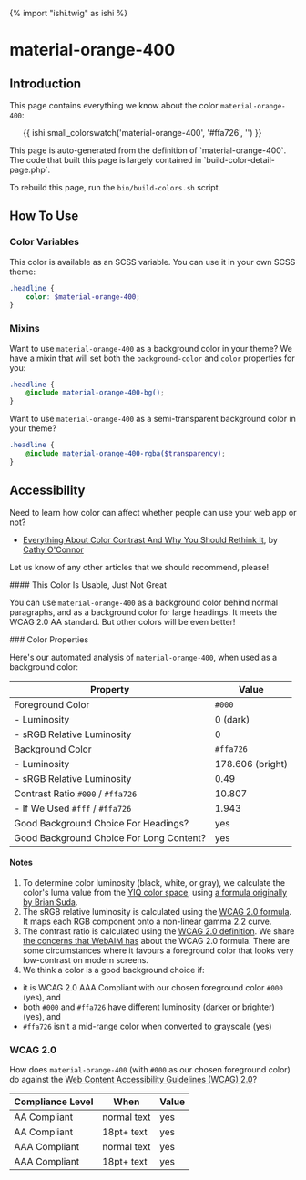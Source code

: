 {% import "ishi.twig" as ishi %}
# material-orange-400

## Introduction

This page contains everything we know about the color `material-orange-400`:

<div class="grid">
    <div class="cell">
        <div class="swatch">
            <ul>
                {{ ishi.small_colorswatch('material-orange-400', '#ffa726', '') }}
            </ul>
        </div>
    </div>
</div>

<div class="callout attention" markdown="1">
This page is auto-generated from the definition of `material-orange-400`. The code that built this page is largely contained in `build-color-detail-page.php`.

To rebuild this page, run the `bin/build-colors.sh` script.
</div>

## How To Use

### Color Variables

This color is available as an SCSS variable. You can use it in your own SCSS theme:

```scss
.headline {
    color: $material-orange-400;
}
```

### Mixins

Want to use `material-orange-400` as a background color in your theme? We have a mixin that will set both the `background-color` and `color` properties for you:

```scss
.headline {
    @include material-orange-400-bg();
}
```

Want to use `material-orange-400` as a semi-transparent background color in your theme?

```scss
.headline {
    @include material-orange-400-rgba($transparency);
}
```

## Accessibility

Need to learn how color can affect whether people can use your web app or not?

* [Everything About Color Contrast And Why You Should Rethink It](https://www.smashingmagazine.com/2014/10/color-contrast-tips-and-tools-for-accessibility/), by [Cathy O'Connor](http://www.twitter.com/cagocon)

Let us know of any other articles that we should recommend, please!
<div class="callout warning" markdown="1">
#### This Color Is Usable, Just Not Great

You can use `material-orange-400` as a background color behind normal paragraphs, and as a background color for large headings. It meets the WCAG 2.0 AA standard. But other colors will be even better!
</div>
### Color Properties

Here's our automated analysis of `material-orange-400`, when used as a background color:

Property | Value
---------|------
Foreground Color | `#000`
- Luminosity | 0 (dark)
- sRGB Relative Luminosity | 0
Background Color | `#ffa726`
- Luminosity | 178.606 (bright)
- sRGB Relative Luminosity | 0.49
Contrast Ratio `#000` / `#ffa726` | 10.807
- If We Used `#fff` / `#ffa726` | 1.943
Good Background Choice For Headings? | yes
Good Background Choice For Long Content? | yes

#### Notes

1. To determine color luminosity (black, white, or gray), we calculate the color's luma value from the [YIQ color space](https://en.wikipedia.org/wiki/YIQ), using [a formula originally by Brian Suda](https://24ways.org/2010/calculating-color-contrast/).
1. The sRGB relative luminosity is calculated using the [WCAG 2.0 formula](https://www.w3.org/TR/WCAG20/#relativeluminancedef). It maps each RGB component onto a non-linear gamma 2.2 curve.
1. The contrast ratio is calculated using the [WCAG 2.0 definition](https://www.w3.org/TR/2008/REC-WCAG20-20081211/#contrast-ratiodef). We share [the concerns that WebAIM has](http://webaim.org/blog/wcag-2-1-feedback/) about the WCAG 2.0 formula. There are some circumstances where it favours a foreground color that looks very low-contrast on modern screens.
1. We think a color is a good background choice if:
  - it is WCAG 2.0 AAA Compliant with our chosen foreground color `#000` (yes), and
  - both `#000` and `#ffa726` have different luminosity (darker or brighter) (yes), and
  - `#ffa726` isn't a mid-range color when converted to grayscale (yes)

### WCAG 2.0

How does `material-orange-400` (with `#000` as our chosen foreground color) do against the [Web Content Accessibility Guidelines (WCAG) 2.0](https://www.w3.org/TR/WCAG20/)?

Compliance Level | When | Value
-----------------|------|------
AA Compliant | normal text | yes
AA Compliant | 18pt+ text | yes
AAA Compliant | normal text | yes
AAA Compliant | 18pt+ text | yes